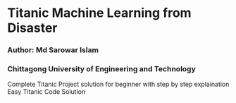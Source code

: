 # Titanic Machine Learning from Disaster
### Author: Md Sarowar Islam <br>
### Chittagong University of Engineering and Technology <br>
Complete Titanic Project solution for beginner with step by step explaination
<br>
Easy Titanic Code Solution
